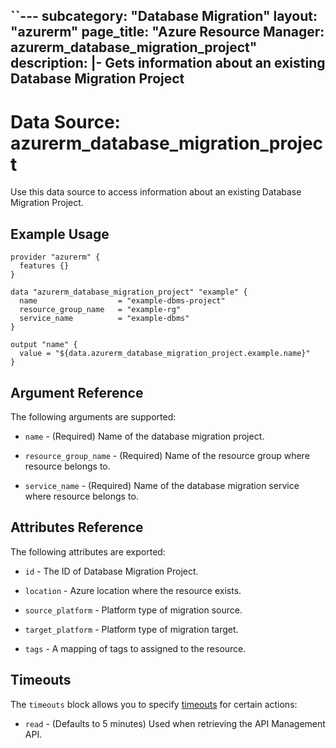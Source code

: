 ``---
subcategory: "Database Migration"
layout: "azurerm"
page_title: "Azure Resource Manager: azurerm_database_migration_project"
description: |-
  Gets information about an existing Database Migration Project
---

# Data Source: azurerm_database_migration_project

Use this data source to access information about an existing Database Migration Project.


## Example Usage

```hcl
provider "azurerm" {
  features {}
}

data "azurerm_database_migration_project" "example" {
  name                  = "example-dbms-project"
  resource_group_name   = "example-rg"
  service_name          = "example-dbms"
}

output "name" {
  value = "${data.azurerm_database_migration_project.example.name}"
}
```

## Argument Reference

The following arguments are supported:

* `name` - (Required) Name of the database migration project.

* `resource_group_name` - (Required) Name of the resource group where resource belongs to.

* `service_name` - (Required) Name of the database migration service where resource belongs to.


## Attributes Reference

The following attributes are exported:

* `id` - The ID of Database Migration Project.

* `location` - Azure location where the resource exists.

* `source_platform` - Platform type of migration source.

* `target_platform` - Platform type of migration target.

* `tags` - A mapping of tags to assigned to the resource.

## Timeouts

The `timeouts` block allows you to specify [timeouts](https://www.terraform.io/docs/configuration/resources.html#timeouts) for certain actions:

* `read` - (Defaults to 5 minutes) Used when retrieving the API Management API.

